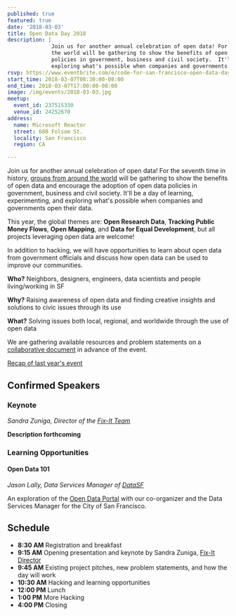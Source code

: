 ```yaml
---
published: true
featured: true
date: '2018-03-03'
title: Open Data Day 2018
description: |
              Join us for another annual celebration of open data! For the seventh time in history, groups from around
              the world will be gathering to show the benefits of open data and encourage the adoption of open data
              policies in government, business and civil society.  It'll be a day of learning, experimenting, and
              exploring what's possible when companies and governments open their data.
rsvp: https://www.eventbrite.com/e/code-for-san-francisco-open-data-day-2018-tickets-42826162204
start_time: 2018-03-07T08:30:00-08:00
end_time: 2018-03-07T17:00:00-08:00
image: /img/events/2018-03-03.jpg
meetup:
  event_id: 237515330
  venue_id: 24252670
address:
  name: Microsoft Reactor
  street: 680 Folsom St.
  locality: San Francisco
  region: CA

---
```


Join us for another annual celebration of open data! For the seventh time in history, [groups from around the
world](http://opendataday.org/#map) will be gathering to show the benefits of open data and encourage the adoption of
open data policies in government, business and civil society.  It'll be a day of learning, experimenting, and exploring
what's possible when companies and governments open their data.

This year, the global themes are: **Open Research Data**, **Tracking Public Money Flows**, **Open Mapping**, and **Data
for Equal Development**, but all projects leveraging open data are welcome!

In addition to hacking, we will have opportunities to learn about open data from government officials and discuss how
open data can be used to improve our communities.

**Who?** Neighbors, designers, engineers, data scientists and people living/working in SF

**Why?** Raising awareness of open data and finding creative insights and solutions to civic issues through its use

**What?** Solving issues both local, regional, and worldwide through the use of open data

We are gathering available resources and problem statements on a [collaborative
document](https://hackmd.io/KbDMCMAYE5IMwLQEMlwBwICwGNKQbKAOzLBpwAm4AbNmmkUkA===?both#) in advance of the event.

[Recap of last year's event](http://codeforsanfrancisco.org/blog/post/searching-for-equity-in-a-sea-of-data)

## Confirmed Speakers

### Keynote

_Sandra Zuniga, Director of the [Fix-It Team](http://sfmayor.org/neighborhoods/fix-it-team)_

**Description forthcoming**

### Learning Opportunities

#### Open Data 101

_Jason Lally, Data Services Manager of [DataSF](https://datasf.org)_

An exploration of the [Open Data Portal](https://datasf.org/opendata/) with our co-organizer and the Data Services
Manager for the City of San Francisco.

## Schedule

* **8:30 AM** Registration and breakfast
* **9:15 AM** Opening presentation and keynote by Sandra Zuniga, [Fix-It Director](http://sfmayor.org/neighborhoods/fix-it-team)
* **9:45 AM** Existing project pitches, new problem statements, and how the day will work
* **10:30 AM** Hacking and learning opportunities
* **12:00 PM** Lunch
* **1:00 PM** More Hacking
* **4:00 PM** Closing
